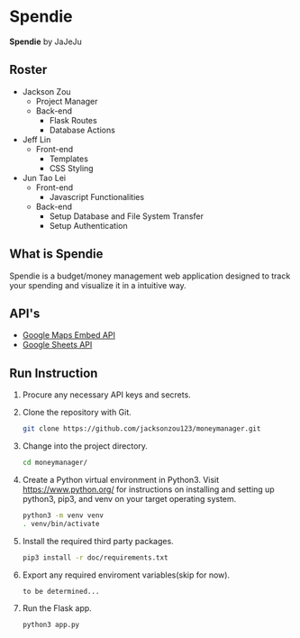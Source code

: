 # Spendie

**Spendie** by JaJeJu

## Roster

* Jackson Zou
  * Project Manager
  * Back-end
    * Flask Routes
    * Database Actions
* Jeff Lin
  * Front-end
    * Templates
    * CSS Styling
* Jun Tao Lei
  * Front-end
    * Javascript Functionalities
  * Back-end
    * Setup Database and File System Transfer
    * Setup Authentication

## What is Spendie

Spendie is a budget/money management web application designed to track your spending and visualize it in a intuitive way.

## API's

* [Google Maps Embed API](./doc/api_googlemapsembed.pdf)
* [Google Sheets API](./doc/api_googlesheets.pdf)

## Run Instruction

1. Procure any necessary API keys and secrets.
2. Clone the repository with Git.

   ```bash
   git clone https://github.com/jacksonzou123/moneymanager.git
   ```

3. Change into the project directory.

   ```bash
   cd moneymanager/
   ```

4. Create a Python virtual environment in Python3. Visit <https://www.python.org/> for instructions on installing and setting up python3, pip3, and venv on your target operating system.

   ```bash
   python3 -m venv venv
   . venv/bin/activate
   ```

5. Install the required third party packages.

   ```bash
   pip3 install -r doc/requirements.txt
   ```

6. Export any required enviroment variables(skip for now).

   ```bash
   to be determined...
   ```

7. Run the Flask app.

   ```bash
   python3 app.py
   ```
